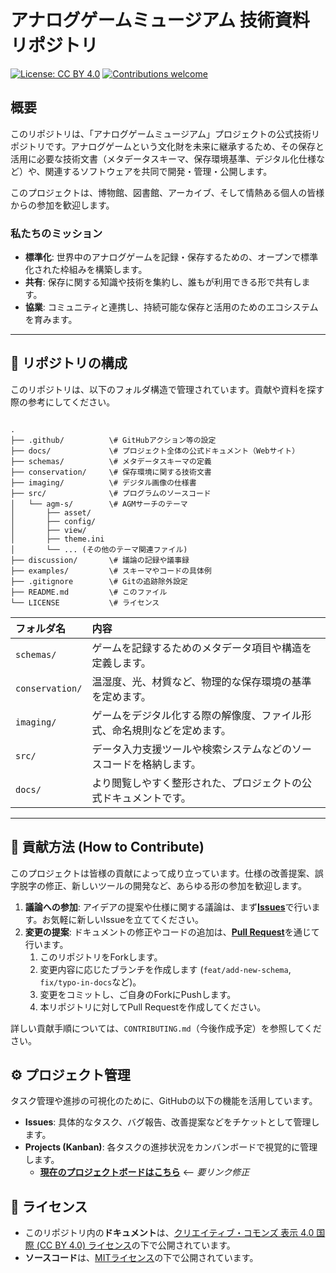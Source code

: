 # アナログゲームミュージアム 技術資料リポジトリ

[![License: CC BY 4.0](https://img.shields.io/badge/License-CC_BY_4.0-lightgrey.svg)](https://creativecommons.org/licenses/by/4.0/)
[![Contributions welcome](https://img.shields.io/badge/contributions-welcome-brightgreen.svg?style=flat)](./CONTRIBUTING.md)

## 概要

このリポジトリは、「アナログゲームミュージアム」プロジェクトの公式技術リポジトリです。アナログゲームという文化財を未来に継承するため、その保存と活用に必要な技術文書（メタデータスキーマ、保存環境基準、デジタル化仕様など）や、関連するソフトウェアを共同で開発・管理・公開します。

このプロジェクトは、博物館、図書館、アーカイブ、そして情熱ある個人の皆様からの参加を歓迎します。

### 私たちのミッション

* **標準化**: 世界中のアナログゲームを記録・保存するための、オープンで標準化された枠組みを構築します。
* **共有**: 保存に関する知識や技術を集約し、誰もが利用できる形で共有します。
* **協業**: コミュニティと連携し、持続可能な保存と活用のためのエコシステムを育みます。

---

## 📖 リポジトリの構成

このリポジトリは、以下のフォルダ構造で管理されています。貢献や資料を探す際の参考にしてください。

```

.
├── .github/          \# GitHubアクション等の設定
├── docs/             \# プロジェクト全体の公式ドキュメント（Webサイト）
├── schemas/          \# メタデータスキーマの定義
├── conservation/     \# 保存環境に関する技術文書
├── imaging/          \# デジタル画像の仕様書
├── src/              \# プログラムのソースコード
│   └── agm-s/        \# AGMサーチのテーマ
│       ├── asset/
│       ├── config/
│       ├── view/
│       ├── theme.ini
│       └── ... (その他のテーマ関連ファイル)
├── discussion/       \# 議論の記録や議事録
├── examples/         \# スキーマやコードの具体例
├── .gitignore        \# Gitの追跡除外設定
├── README.md         \# このファイル
└── LICENSE           \# ライセンス

```

| フォルダ名      | 内容                                                         |
| :-------------- | :----------------------------------------------------------- |
| `schemas/`      | ゲームを記録するためのメタデータ項目や構造を定義します。     |
| `conservation/` | 温湿度、光、材質など、物理的な保存環境の基準を定めます。     |
| `imaging/`      | ゲームをデジタル化する際の解像度、ファイル形式、命名規則などを定めます。 |
| `src/`          | データ入力支援ツールや検索システムなどのソースコードを格納します。 |
| `docs/`         | より閲覧しやすく整形された、プロジェクトの公式ドキュメントです。 |

---

## 🤝 貢献方法 (How to Contribute)

このプロジェクトは皆様の貢献によって成り立っています。仕様の改善提案、誤字脱字の修正、新しいツールの開発など、あらゆる形の参加を歓迎します。

1.  **議論への参加**: アイデアの提案や仕様に関する議論は、まず[**Issues**](https://github.com/your-username/your-repository/issues)で行います。お気軽に新しいIssueを立ててください。
2.  **変更の提案**: ドキュメントの修正やコードの追加は、[**Pull Request**](https://github.com/your-username/your-repository/pulls)を通じて行います。
    1.  このリポジトリをForkします。
    2.  変更内容に応じたブランチを作成します (`feat/add-new-schema`, `fix/typo-in-docs`など)。
    3.  変更をコミットし、ご自身のForkにPushします。
    4.  本リポジトリに対してPull Requestを作成してください。

詳しい貢献手順については、`CONTRIBUTING.md`（今後作成予定）を参照してください。

## ⚙️ プロジェクト管理

タスク管理や進捗の可視化のために、GitHubの以下の機能を活用しています。

* **Issues**: 具体的なタスク、バグ報告、改善提案などをチケットとして管理します。
* **Projects (Kanban)**: 各タスクの進捗状況をカンバンボードで視覚的に管理します。
    * [**現在のプロジェクトボードはこちら**](https://github.com/users/your-username/projects/1) <-- *要リンク修正*

## 📜 ライセンス

* このリポジトリ内の**ドキュメント**は、[クリエイティブ・コモンズ 表示 4.0 国際 (CC BY 4.0) ライセンス](https://creativecommons.org/licenses/by/4.0/deed.ja)の下で公開されています。
* **ソースコード**は、[MITライセンス](LICENSE)の下で公開されています。
